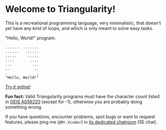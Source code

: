 # Welcome to Triangularity!

This is a recreational programming language, very minimalistic, that doesn't yet have any kind of loops, and which is only meant to solve easy tasks. 

"Hello, World!" program:

    ....... .......
    ......   ......
    .....     .....
    ....       ....
    ...         ...
    ..           ..
    .             .
    "Hello, World!"
    
[Try it online!](https://tio.run/##KynKTMxLL81JLMosqfz/Xw8CFKA0F5SroIDMV1CACXDBuRABLgQXLMCFxAUJcCFzgQJcSh6pOTn5Ogrh@UU5KYpK//8DAA "Triangularity – Try It Online")

**Fun fact:** Valid Triangularity programs must have the character count listed in [OEIS A056220](https://oeis.org/A056220) (except for -1), otherwise you are probably doing something wrong.

If you have questions, encounter problems, spot bugs or want to request features, please ping me (`@Mr.Xcoder`) in [its dedicated chatroom](https://chat.stackexchange.com/rooms/71290/a-triangular-strange-esolang) (SE chat).
